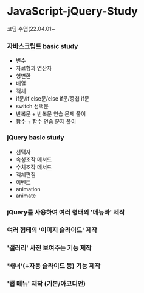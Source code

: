 # JavaScript-jQuery-Study
코딩 수업(22.04.01~

### 자바스크립트 basic study
* 변수
* 자료형과 연산자
* 형변환
* 배열
* 객체
* if문/if else문/else if문/중첩 if문
* switch 선택문
* 반복문 + 반복문 연습 문제 풀이
* 함수 + 함수 연습 문제 풀이

### jQuery basic study
* 선택자
* 속성조작 메서드
* 수치조작 메서드
* 객체편짐 
* 이벤트
* animation
* animate

### jQuery를 사용하여 여러 형태의 '메뉴바' 제작
### 여러 형태의 '이미지 슬라이드' 제작
### '갤러리' 사진 보여주는 기능 제작
### '배너'(+자동 슬라이드 등) 기능 제작
### '탭 메뉴' 제작 (기본/아코디언)
